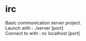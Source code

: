 # irc

Basic communication server project.<br>
Launch with : ./server [port]<br>
Connect to with : nc localhost [port]<br>
